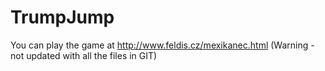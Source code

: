 # TrumpJump
You can play the game at http://www.feldis.cz/mexikanec.html (Warning - not updated with all the files in GIT)
